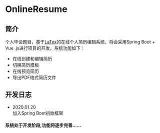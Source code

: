 # OnlineResume
## 简介
个人毕设题目，基于[LaTex](https://baike.baidu.com/item/LaTeX/1212106?fr=aladdin)的在线个人简历编辑系统，将会采用Spring Boot + Vue
.js进行项目的开发，系统功能如下：<br>
* 在线创建和编辑简历<br>
* 切换简历模板<br>
* 在线预览简历<br>
* 导出PDF格式简历文件<br>


## 开发日志
* 2020.01.20<br>
加入Spring Boot初始框架
#### 系统处于开发阶段,功能将逐步完善......
